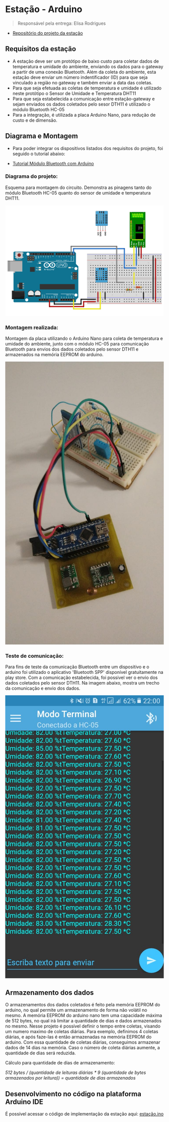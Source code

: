 # Estação - Arduino

> Responsável pela entrega: Elisa Rodrigues

- [Repositório do projeto da estação](https://github.com/TeleDevs/SMQG-Station)

## Requisitos da estação

- A estação deve ser um protótipo de baixo custo para coletar dados de temperatura e umidade do ambiente, enviando os dados para o gateway a partir de uma conexão Bluetooth. Além da coleta do ambiente, esta estação deve enviar um número indentificador (ID) para que seja vinculado a região no gateway e também enviar a data das coletas. 
- Para que seja efetuada as coletas de temperatura e umidade é utilizado neste protótipo o Sensor de Umidade e Temperatura DHT11
- Para que seja estabelecida a comunicação entre estação-gateway e sejam enviados os dados coletados pelo sesor DTH11 é utilizado o módulo Bluetooth HC-05
- Para a integração, é utilizada a placa Arduino Nano, para redução de custo e de dimensão.

## Diagrama e Montagem

- Para poder integrar os dispositivos listados dos requisitos do projeto, foi seguido o  tutorial abaixo:

- [Tutorial Módulo Bluetooth com Arduino](https://www.filipeflop.com/blog/tutorial-modulo-bluetooth-com-arduino/)

### Diagrama do projeto:

Esquema para montagem do circuito. Demonstra as pinagens tanto do módulo Bluetooth HC-05 quanto do sensor de umidade e temperatura DHT11.

![](img/Circuito_BT_DHT11.png)

### Montagem realizada:

Montagem da placa utilizando o Arduino Nano para coleta de temperatura e umidade do ambiente, junto com o módulo HC-05 para comunicação Bluetooth para envios dos dados coletados pelo sensor DTH11 e armazenados na memória EEPROM do arduino. 

![](img/pj3_circuito.jpeg)

### Teste de comunicação:

Para fins de teste da comunicação Bluetooth entre um dispositivo e o arduino foi utilizado o aplicativo 'Bluetooth SPP' disponível gratuitamente na play store. Com a comunicação estabelecida, foi possivel ver o envio dos dados coletados pelo sensor DTH11. Na imagem abaixo, mostra um trecho da comunicação e envio dos dados.

![](img/teste_serial_BLE.jpeg)

## Armazenamento dos dados

O armazenamentos dos dados coletados é feito pela memória EEPROM do arduino, no qual permite um armazenamento de forma não volátil no mesmo. 
A memória EEPROM do arduino nano tem uma capacidade máxima de 512 bytes, no qual irá limitar a quantidade de dias e dados armazenados no mesmo.
Nesse projeto é possível definir o tempo entre coletas, visando um numero maximo de coletas diárias.
Para exemplo, definimos 4 coletas diárias, e após faze-las é então armazenadas na memória EEPROM do arduino.
Com essa quantidade de coletas diárias, conseguimos armazenar dados de 14 dias na memória.
Caso o número de coleta diárias aumente, a quantidade de dias será reduzida.

Cálculo para quantidade de dias de armazenamento:

*512 bytes / (quantidade de leituras diárias * 9 (quantidade de bytes armazenados por leitura)) = quantidade de dias armazenados*

## Desenvolvimento no código na plataforma Arduino IDE

É possível acessar o código de implementação da estação aqui:
[estação.ino](https://github.com/TeleDevs/SMQG-Docs/blob/main/m3/estacao.ino)


